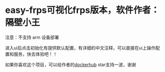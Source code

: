 # easy-frps可视化frps版本，软件作者：隔壁小王

注意：不支持 arm 设备部署

进入ui后点击初始化有提供默认配置，有详细的中文注释，可以直接在ui上操作配置和服务，快去体验吧！！

如果你喜欢这个项目，可以给作者的[dockerhub](https://hub.docker.com/r/qq918652593/easy-frpc) star支持一波，谢谢

